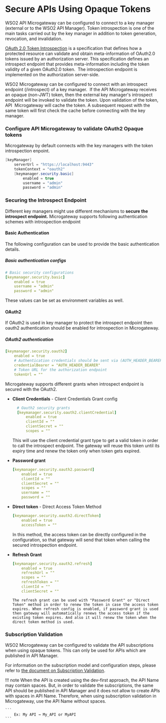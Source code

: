 # Secure APIs Using Opaque Tokens

WSO2 API Microgateway can be configured to connect to a key manager (external or to the WSO2 API Manager). Token introspection is one of the main tasks carried out by the key manager in addition to token generation, revocation, and invalidation.

[OAuth 2.0 Token Introspection](https://tools.ietf.org/html/rfc7662) is a specification that defines how a protected resource can validate and obtain meta-information of OAuth2.0 tokens issued by an authorization server. This specification defines an introspect endpoint that provides meta-information including the token validity of a given OAuth2.0 token.  The introspection endpoint is implemented on the authorization server-side.

WSO2 Microgateway can be configured to connect with an introspect endpoint (/introspect) of a key manager.  If the API Microgateway receives an opaque (non-JWT) token, then the external key manager's introspect endpoint will be invoked to validate the token. Upon validation of the token,  API  Microgateway will cache the token. A subsequent request with the same token will first check the cache before connecting with the key manager.

### Configure API Microgateway to validate OAuth2 Opaque tokens

Microgateway by default connects with the key managers with the token introspection enpoint.

``` java
[keyManager]
    serverUrl = "https://localhost:9443"
    tokenContext = "oauth2"
    [keymanager.security.basic]
        enabled = true
        username = "admin"
        password = "admin"
```

### Securing the Introspect Endpoint

 Different key managers might use different mechanisms to **secure the introspect endpoint.** Microgateway supports following authentication schemes with introspection endpoint

#### Basic Authentication

 The following configuration can be used to provide the basic authentication details.

##### Basic authentication configs

``` yml
# Basic security configurations
[keymanager.security.basic]
    enabled = true
    username = "admin"
    password = "admin"
```

 These values can be set as environment variables as well.

#### OAuth2

 If OAuth2 is used in key manager to protect the introspect endpoint then oauth2 authentication should be enabled for introspection in Microgateway.

##### OAuth2 authentication

``` yml
[keymanager.security.oauth2]
    enabled = true
    # Authentication credentials should be sent via (AUTH_HEADER_BEARER/POST_BODY_BEARER/NO_BEARER)?
    credentialBearer = "AUTH_HEADER_BEARER"
    # Token URL for the authorization endpoint
    tokenUrl = ""
```

 Microgateway supports different grants when introspect endpoint is secured with the OAuth2.

 - **Client Credentials** - Client Credentials Grant config

      ``` yml
        # Oauth2 security grants
        [keymanager.security.oauth2.clientCredential]
            enabled = true
            clientId = ""
            clientSecret = ""
            scopes = ""
      ```

      This will use the client credential grant type to get a valid token in order to call the introspect endpoint. The gateway will reuse this token until its expiry time and renew the token only when token gets expired.

 - **Password grant**

    ``` yml
    [keymanager.security.oauth2.password]
        enabled = true
        clientId = ""
        clientSecret = ""
        scopes = ""
        username = ""
        password = ""
    ```

- **Direct token**  - Direct Access Token Method

    ``` yml
    [keymanager.security.oauth2.directToken]
        enabled = true
        accessToken = ""
    ```

     In this method, the access token can be directly configured in the configuration, so that gateway will send that token when calling the secured introspection endpoint.

- **Refresh Grant**

    ``` yml
    [keymanager.security.oauth2.refresh]
        enabled = true
        refreshUrl = ""
        scopes = ""
        refreshToken = ""
        clientId = ""
        clientSecret = ""
    ```

      The refresh grant can be used with "Password Grant" or "Direct Token" method in order to renew the token in case the access token expires. When refresh config is enabled, if password grant is used then gateway will automatically renews the access token if the existing token expires. And also it will renew the token when the direct token method is used.

### Subscription Validation

WSO2 Microgateway can be configured to validate the API subscriptions when using opaque tokens. This can only be used for APIs which are published in API Manager.

For information on the subscription model and configuration steps, please refer to [the document on Subscription Validation]({{base_path}}/how-tos/security/api-authorization/subscription-validation/).

!!! note
    When the API is created using the dev-first approach, the API Name may contain spaces. But, in order to validate the subscriptions, the same API should be published in API Manager and it does not allow to create APIs with spaces in API Name. Therefore, when using subscription validation in Microgateway, use the API Name without spaces.

    ```
        Ex: My API → My_API or MyAPI
    ```
